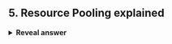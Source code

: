 ## 5. Resource Pooling explained
<details>
<summary><b>Reveal answer</b></summary>
- Assignment of virtual machines/containers to physical ones <br>- Achieving multitenancy
</details>
